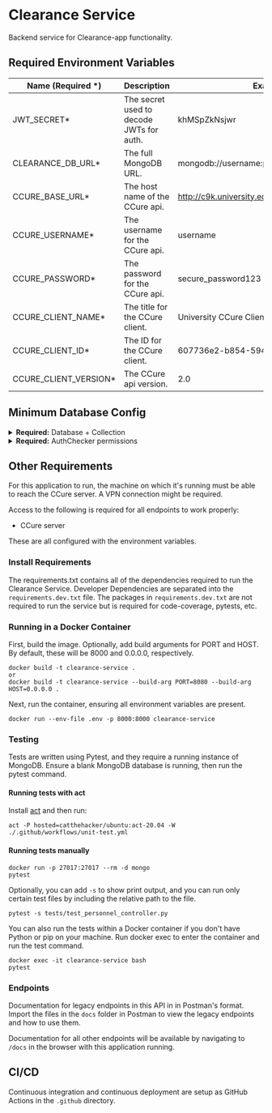 # Clearance Service

Backend service for Clearance-app functionality.

## Required Environment Variables

| Name (Required \*)            | Description                                                             | Example                                          |
| ----------------------------- | ----------------------------------------------------------------------- | ------------------------------------------------ |
| JWT_SECRET\*                  | The secret used to decode JWTs for auth.                                | khMSpZkNsjwr                                     |
| CLEARANCE_DB_URL\*            | The full MongoDB URL.                                                   | mongodb://username:password@university.edu       |
| CCURE_BASE_URL\*              | The host name of the CCure api.                                         | http://c9k.university.edu                        |
| CCURE_USERNAME\*              | The username for the CCure api.                                         | username                                         |
| CCURE_PASSWORD\*              | The password for the CCure api.                                         | secure_password123                               |
| CCURE_CLIENT_NAME\*           | The title for the CCure client.                                         | University CCure Client                          |
| CCURE_CLIENT_ID\*             | The ID for the CCure client.                                            | 607736e2-b854-594d-bf4a-2c747ded7385             |
| CCURE_CLIENT_VERSION\*        | The CCure api version.                                                  | 2.0                                              |


## Minimum Database Config

<details>
<summary><b>Required:</b> Database + Collection</summary>
You'll need a database called <code>clearance_service</code> and the following collections:

<ul>
    <li>
        <code>audit</code> - Stores past events that have occurred in the system.
    </li>
    <li>
        <code>clearance</code> - Stores all clearances.
    </li>
    <li>
        <code>clearance_assignment</code> - Clearances that assigned to users.
    </li>
    <li>
        <code>liaison</code> - Stores all Liaisons.
    </li>
    <li>
        <code>liaison-clearance-permissions</code> - Decides who has access to what clearances.
    </li>
    <li>
        <code>liaison_master</code> - unknown
    </li>
</ul>
</details>

<details>
<summary><b>Required:</b> AuthChecker permissions</summary>

<ul>
    <li>
        <code>clearance_assignment_read</code> - Allows clearance assignments to be read.
    </li>
    <li>
        <code>clearance_assignment_write</code> - Allows clearance assignments to be written.
    </li>
    <li>
        <code>audit_read</code> - Allows someone to read the audit log.
    </li>
    <li>
        <code>personnel_read</code> - Allows someone to read personnel data.
    </li>
</ul>

</details>

## Other Requirements

For this application to run, the machine on which it's running must be able to reach the CCure server. A VPN connection might be required.

Access to the following is required for all endpoints to work properly:

-   CCure server

These are all configured with the environment variables.

### Install Requirements

The requirements.txt contains all of the dependencies required to run the Clearance Service. Developer Dependencies
are separated into the `requirements.dev.txt` file. The packages in `requirements.dev.txt` are not required to run the service
but is required for code-coverage, pytests, etc.

### Running in a Docker Container

First, build the image. Optionally, add build arguments for PORT and HOST. By default, these will be 8000 and 0.0.0.0, respectively.

```
docker build -t clearance-service .
or
docker build -t clearance-service --build-arg PORT=8080 --build-arg HOST=0.0.0.0 .
```

Next, run the container, ensuring all environment variables are present.

```
docker run --env-file .env -p 8000:8000 clearance-service
```

### Testing

Tests are written using Pytest, and they require a running instance of MongoDB. Ensure a blank MongoDB database is running, then run the pytest command.

#### Running tests with act

Install [act](https://github.com/nektos/act) and then run:

```
act -P hosted=catthehacker/ubuntu:act-20.04 -W ./.github/workflows/unit-test.yml
```

#### Running tests manually

```
docker run -p 27017:27017 --rm -d mongo
pytest
```

Optionally, you can add `-s` to show print output, and you can run only certain test files by including the relative path to the file.

```
pytest -s tests/test_personnel_controller.py
```

You can also run the tests within a Docker container if you don't have Python or pip on your machine. Run docker exec to enter the container and run the test command.

```
docker exec -it clearance-service bash
pytest
```

### Endpoints

Documentation for legacy endpoints in this API in in Postman's format. Import the files in the `docs` folder in Postman to view the legacy endpoints and how to use them.

Documentation for all other endpoints will be available by navigating to `/docs` in the browser with this application running.

## CI/CD

Continuous integration and continuous deployment are setup as GitHub Actions in the `.github` directory.
